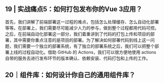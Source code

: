 <!--
 * @Author: zhangyu
 * @Email: zhangdulin@outlook.com
 * @Date: 2022-09-21 18:51:48
 * @LastEditors: zhangyu
 * @LastEditTime: 2023-02-06 10:29:26
 * @Description: 
-->

## 19 | 实战痛点5：如何打包发布你的Vue 3应用？
首先，我们讲解了前端部署这一过程的难点，包括怎么处理缓存、怎么自动化部署等等。在部署上，我们需要尽可能减少人力的参与，做到整个过程都用代码可控。之后，在前端自动化部署这一部分，我们着重讲到了代码的打包上传和项目的部署，其中需要你重点注意的是项目的部署。为了解决如何部署代码到线上这一问题，我们需要一个独立的部署系统，有了独立的部署系统之后，我们可以把整个部署上线的过程自动化。借助 GitHub 的 Actions，我们可以很方便地使用 actions 自带的服务去进行发布环节的版本确认、依赖安装、代码打包和上传的工作。

## 20｜组件库：如何设计你自己的通用组件库？

<Gitalk />

